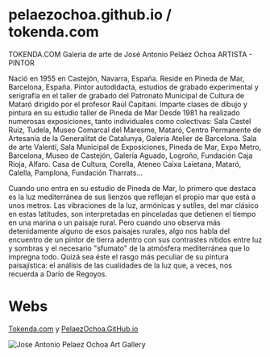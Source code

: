 # pelaezochoa.github.io / tokenda.com
TOKENDA.COM Galeria de arte de José Antonio Peláez Ochoa
ARTISTA - PINTOR

Nació en 1955 en Castejón, Navarra, España. Reside en Pineda de Mar, Barcelona, España.
Pintor autodidacta, estudios de grabado experimental y serigrafía en el taller de grabado del Patronato Municipal de Cultura de Mataró dirigido por el profesor Raúl Capitani.
Imparte clases de dibujo y pintura en su estudio taller de Pineda de Mar
Desde 1981 ha realizado numerosas exposiciones, tanto individuales como colectivas: Sala Castel Ruiz, Tudela, Museo Comarcal del Maresme, Mataró, Centro Permanente de Artesanía de la Generalitat de Catalunya, Galeria Atelier de Barcelona. Sala de arte Valentí, Sala Municipal de Exposiciones, Pineda de Mar, Expo Metro, Barcelona, Museo de Castejón, Galería Aguado, Logroño, Fundación Caja Rioja, Alfaro. Casa de Cultura, Corella, Ateneo Caixa Laietana, Mataró, Calella, Pamplona, Fundación Tharrats...

Cuando uno entra en su estudio de Pineda de Mar, lo primero que destaca es la luz mediterránea de sus lienzos que reflejan el propio mar que está a unos metros. Las vibraciones de la luz, armónicas y sutíles, del mar clásico en estas latitudes, son interpretadas en pinceladas que detienen el tiempo en una marina o un paisaje rural. Pero cuando uno observa más detenidamente alguno de esos paisajes rurales, algo nos habla del encuentro de un pintor de tierra adentro con sus contrastes nítidos entre luz y sombras y el necesario "sfumato" de la atmósfera mediterránea que lo impregna todo. Quizá sea éste el rasgo más peculiar de su pintura paisajística: el análisis de las cualidades de la luz que, a veces, nos recuerda a Darío de Regoyos. 

# Webs
[Tokenda.com](https://tokenda.com/) y 
[PelaezOchoa.GitHub.io](https://pelaezochoa.github.com/)

![Jose Antonio Pelaez Ochoa Art Gallery](https://pelaezochoa.github.io/autor/2007_autorretrato_24x20.jpg)
